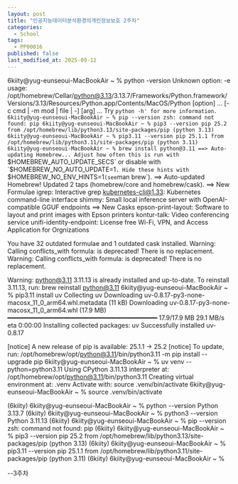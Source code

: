 ```yaml
---
layout: post
title: "인공지능데이터분석환경의개인정보보호 2주차"
categories:
  - School
tags:
  - PP00016
published: false
last_modified_at: 2025-09-12
---
```


6kiity@yug-eunseoui-MacBookAir ~ % python -version
Unknown option: -e
usage: /opt/homebrew/Cellar/python@3.13/3.13.7/Frameworks/Python.framework/Versions/3.13/Resources/Python.app/Contents/MacOS/Python [option] ... [-c cmd | -m mod | file | -] [arg] ...
Try `python -h' for more information.
6kiity@yug-eunseoui-MacBookAir ~ % pip --version
zsh: command not found: pip
6kiity@yug-eunseoui-MacBookAir ~ % pip3 --version
pip 25.2 from /opt/homebrew/lib/python3.13/site-packages/pip (python 3.13)
6kiity@yug-eunseoui-MacBookAir ~ % pip3.11 --version
pip 25.1.1 from /opt/homebrew/lib/python3.11/site-packages/pip (python 3.11)
6kiity@yug-eunseoui-MacBookAir ~ % brew install python@3.11
==> Auto-updating Homebrew...
Adjust how often this is run with `$HOMEBREW_AUTO_UPDATE_SECS` or disable with
`$HOMEBREW_NO_AUTO_UPDATE=1`. Hide these hints with `$HOMEBREW_NO_ENV_HINTS=1` (see `man brew`).
==> Auto-updated Homebrew!
Updated 2 taps (homebrew/core and homebrew/cask).
==> New Formulae
igrep: Interactive grep
kubernetes-cli@1.33: Kubernetes command-line interface
shimmy: Small local inference server with OpenAI-compatible GGUF endpoints
==> New Casks
epson-print-layout: Software to layout and print images with Epson printers
kontur-talk: Video conferencing service
unifi-identity-endpoint: License free Wi-Fi, VPN, and Access Application for Orgnizations

You have 32 outdated formulae and 1 outdated cask installed.
Warning: Calling conflicts_with formula: is deprecated! There is no replacement.
Warning: Calling conflicts_with formula: is deprecated! There is no replacement.

Warning: python@3.11 3.11.13 is already installed and up-to-date.
To reinstall 3.11.13, run:
  brew reinstall python@3.11
6kiity@yug-eunseoui-MacBookAir ~ % pip3.11 install uv
Collecting uv
  Downloading uv-0.8.17-py3-none-macosx_11_0_arm64.whl.metadata (11 kB)
Downloading uv-0.8.17-py3-none-macosx_11_0_arm64.whl (17.9 MB)
   ━━━━━━━━━━━━━━━━━━━━━━━━━━━━━━━━━━━━━━━━ 17.9/17.9 MB 29.1 MB/s eta 0:00:00
Installing collected packages: uv
Successfully installed uv-0.8.17

[notice] A new release of pip is available: 25.1.1 -> 25.2
[notice] To update, run: /opt/homebrew/opt/python@3.11/bin/python3.11 -m pip install --upgrade pip
6kiity@yug-eunseoui-MacBookAir ~ % uv venv --python=python3.11
Using CPython 3.11.13 interpreter at: /opt/homebrew/opt/python@3.11/bin/python3.11
Creating virtual environment at: .venv
Activate with: source .venv/bin/activate
6kiity@yug-eunseoui-MacBookAir ~ % source .venv/bin/activate

(6kiity) 6kiity@yug-eunseoui-MacBookAir ~ % python --version
Python 3.13.7
(6kiity) 6kiity@yug-eunseoui-MacBookAir ~ % python3 --version
Python 3.11.13
(6kiity) 6kiity@yug-eunseoui-MacBookAir ~ % pip --version
zsh: command not found: pip
(6kiity) 6kiity@yug-eunseoui-MacBookAir ~ % pip3 --version
pip 25.2 from /opt/homebrew/lib/python3.13/site-packages/pip (python 3.13)
(6kiity) 6kiity@yug-eunseoui-MacBookAir ~ % pip3.11 --version
pip 25.1.1 from /opt/homebrew/lib/python3.11/site-packages/pip (python 3.11)
(6kiity) 6kiity@yug-eunseoui-MacBookAir ~ % 


--3주차 
